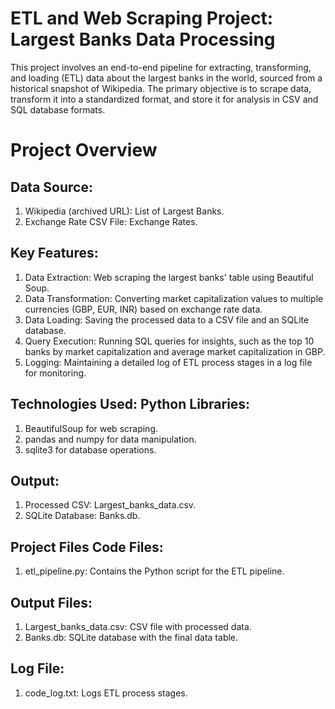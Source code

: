 # ETL and Web Scraping Project: Largest Banks Data Processing

This project involves an end-to-end pipeline for extracting, transforming, and loading (ETL) data about the largest banks in the world, sourced from a historical snapshot of Wikipedia. The primary objective is to scrape data, transform it into a standardized format, and store it for analysis in CSV and SQL database formats.

# Project Overview

## Data Source:
1. Wikipedia (archived URL): List of Largest Banks.
2. Exchange Rate CSV File: Exchange Rates.

## Key Features:
1. Data Extraction: Web scraping the largest banks' table using Beautiful Soup.
2. Data Transformation: Converting market capitalization values to multiple currencies (GBP, EUR, INR) based on exchange rate data.
3. Data Loading: Saving the processed data to a CSV file and an SQLite database.
4. Query Execution: Running SQL queries for insights, such as the top 10 banks by market capitalization and average market capitalization in GBP.
5. Logging: Maintaining a detailed log of ETL process stages in a log file for monitoring.

## Technologies Used: Python Libraries:
1. BeautifulSoup for web scraping.
2. pandas and numpy for data manipulation.
3. sqlite3 for database operations.
 
## Output:
1. Processed CSV: Largest_banks_data.csv.
2. SQLite Database: Banks.db.

## Project Files Code Files:
1. etl_pipeline.py: Contains the Python script for the ETL pipeline.

## Output Files:
1. Largest_banks_data.csv: CSV file with processed data.
2. Banks.db: SQLite database with the final data table.

## Log File:
1. code_log.txt: Logs ETL process stages.
